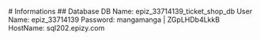 # Informations
## Database
DB Name: epiz_33714139_ticket_shop_db
User Name: epiz_33714139
Password: mangamanga | ZGpLHDb4LkkB
HostName: sql202.epizy.com	


